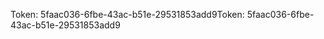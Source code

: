 <span data-ttu-id="162b9-101">Token: 5faac036-6fbe-43ac-b51e-29531853add9</span><span class="sxs-lookup"><span data-stu-id="162b9-101">Token: 5faac036-6fbe-43ac-b51e-29531853add9</span></span>